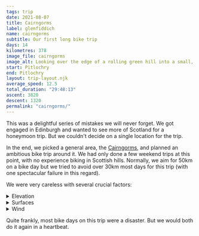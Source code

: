 ```yaml
---
tags: trip
date: 2021-08-07
title: Cairngorms
label: glenfiddich
name: cairngorms
subtitle: Our first long bike trip
days: 14
kilometres: 378
image_file: cairngorms
image_alt: Looking over the edge of a rolling green hill into a small, distant village
start: Pitlochry
end: Pitlochry
layout: trip-layout.njk
average_speed: 12.5
total_duration: "29:48:13"
ascent: 3820
descent: 1320
permalink: "cairngorms/"
---
```


This was a delightful series of mistakes we will never forget.<!-- excerpt --> We got engaged in Edinburgh and wanted to see more of Scotland for a honeymoon trip. But we couldn't decide on a single location for the trip.

In the end, we picked a general area, the [Cairngorms](https://www.visitcairngorms.com/), and planned an ambitious bike trip around it. We had only done a few weekend trips at this point, with no experience biking in Scottish hills. Normally, we aim for 50km on a bike day but we tried to avoid over 30km most days for this trip (with one spectacular failure in this regard).

We were very careless with several crucial factors:

<details class="stack">
<summary>Elevation</summary>

You will encounter a lot of hills in Scotland. Some of them will be gentle, rolling hills I like to call _carousel hills_. These are quite enjoyable because you get a lot of momentum from the descent of the previous hill and are halfway up the next one before you have to pedal again.

Other hills are there for you to die on. They go forever with false flats or torture you with short, steep gradients or present a diabolical combination of the two that will make you question every decision in your life that led you to this point.

There's not much you can do about the murder hills other than mentally prepare for a bad time and look for a good cafe at the top or along the descent.

</details>

<details class="stack">
<summary>Surfaces</summary>

You don't go as fast on dirt or gravel as you do on asphalt. Sounds obvious now. But I don't think we even looked at surfaces when planning this trip. We went to Google Maps, put in a start and end location, clicked the little bike icon and assumed everything would be fine. _Surely Google wouldn't put us on a mountain bike trail in the middle of nowhere?_ (see Dalmunzie, Day 1)

_Well, at least it wouldn't expect us to be on busy A-roads with giant logging trucks zooming past?_ (see Ballater, Day 3) Yes, the other thing to keep in mind with surfaces is whether the smooth, well-maintained asphalt is worth the highway traffic that comes with it. Given the choice, I'll take the quieter, bumpier B-road any day.

</details>

<details class="stack">
<summary>Wind</summary>

A lot of well-known bike routes come with suggestions of the direction to travel in based on prevailing wind patterns. This is nothing to sniff at. A tailwind (pushing you forwards) offers a welcome boost while a headwind (pushing you backwards) can double your expected travel duration.

The more exposed you are, the stronger the wind will be. We learned this lesson repeatedly on multiple ski hills. A strong Scottish wind, regardless of direction, will be loud and cold. Bring layers and consider a headband or buff to cover your ears if you value your hearing.

</details>

Quite frankly, most bike days on this trip were a disaster. But we would both do it again in a heartbeat.
